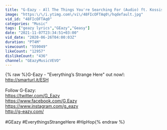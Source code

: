 ```yaml
---
title: "G-Eazy - All The Things You're Searching For (Audio) ft. Kossisko, Ashley Benson"
image: "https:\/\/i.ytimg.com\/vi\/48FIcOFTAq0\/hqdefault.jpg"
vid_id: "48FIcOFTAq0"
categories: "Music"
tags: ["geazy lyrics","GEazy","Geasy"]
date: "2021-11-07T23:34:51+03:00"
vid_date: "2020-06-26T04:00:03Z"
duration: "PT4M"
viewcount: "559049"
likeCount: "12957"
dislikeCount: "436"
channel: "GEazyMusicVEVO"
---
```

{% raw %}G-Eazy - &quot;Everything’s Strange Here&quot; out now!: <a rel="nofollow" target="blank" href="http://smarturl.it/ESH">http://smarturl.it/ESH</a><br /> <br />Follow G-Eazy:<br /><a rel="nofollow" target="blank" href="https://twitter.com/G_Eazy">https://twitter.com/G_Eazy</a><br /><a rel="nofollow" target="blank" href="https://www.facebook.com/G.Eazy">https://www.facebook.com/G.Eazy</a><br /><a rel="nofollow" target="blank" href="https://www.instagram.com/g_eazy">https://www.instagram.com/g_eazy</a><br /><a rel="nofollow" target="blank" href="http://g-eazy.com/">http://g-eazy.com/</a><br /> <br />#GEazy #EverythingsStrangeHere #HipHop{% endraw %}
